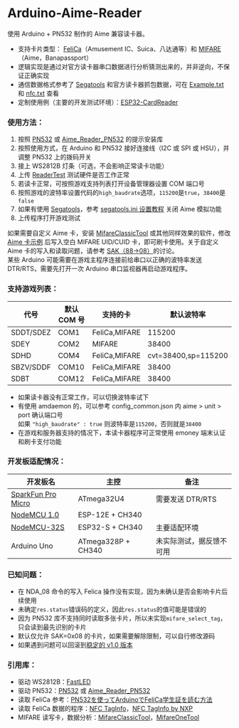 # Arduino-Aime-Reader
使用 Arduino + PN532 制作的 Aime 兼容读卡器。  

- 支持卡片类型： [FeliCa](https://zh.wikipedia.org/wiki/FeliCa)（Amusement IC、Suica、八达通等）和 [MIFARE](https://zh.wikipedia.org/wiki/MIFARE)（Aime，Banapassport）
- 逻辑实现是通过对官方读卡器串口数据进行分析猜测出来的，并非逆向，不保证正确实现
- 通信数据格式参考了 [Segatools](https://github.com/djhackersdev/segatools) 和官方读卡器抓包数据，可在 [Example.txt](doc/Example.txt) 和 [nfc.txt](https://github.com/djhackersdev/segatools/blob/master/doc/nfc.txt) 查看
- 定制使用例（主要的开发测试环境）：[ESP32-CardReader](https://github.com/Sucareto/ESP32-CardReader) 


### 使用方法：
1. 按照 [PN532](https://github.com/elechouse/PN532) 或 [Aime_Reader_PN532](https://github.com/Sucareto/Aime_Reader_PN532) 的提示安装库
2. 按照使用方式，在 Arduino 和 PN532 接好连接线（I2C 或 SPI 或 HSU），并调整 PN532 上的拨码开关
3. 接上 WS2812B 灯条（可选，不会影响正常读卡功能）
4. 上传 [ReaderTest](tools/ReaderTest/ReaderTest.ino) 测试硬件是否工作正常
5. 若读卡正常，可按照游戏支持列表打开设备管理器设置 COM 端口号
6. 按照游戏的波特率设置代码的`high_baudrate`选项，`115200`是`true`，`38400`是`false`
7. 如果有使用 [Segatools](https://github.com/djhackersdev/segatools)，参考 [segatools.ini 设置教程](https://github.com/djhackersdev/segatools/blob/master/doc/config/common.md#aime) 关闭 Aime 模拟功能
8. 上传程序打开游戏测试

如果需要自定义 Aime 卡，安装 [MifareClassicTool](https://github.com/ikarus23/MifareClassicTool) 或其他同样效果的软件，修改 [Aime 卡示例](doc/aime示例.mct) 后写入空白 MIFARE UID/CUID 卡，即可刷卡使用。关于自定义 Aime 卡的写入和读取问题，请参考 [SAK（88->08）](https://github.com/Sucareto/Arduino-Aime-Reader/pull/17)的讨论。  
某些 Arduino 可能需要在游戏主程序连接前给串口以正确的波特率发送 DTR/RTS，需要先打开一次 Arduino 串口监视器再启动游戏程序。  


### 支持游戏列表：
| 代号 | 默认 COM 号 | 支持的卡 | 默认波特率 |
| - | - | - | - |
| SDDT/SDEZ | COM1 | FeliCa,MIFARE | 115200 |
| SDEY | COM2 | MIFARE | 38400 |
| SDHD | COM4 | FeliCa,MIFARE | cvt=38400,sp=115200 |
| SBZV/SDDF | COM10 | FeliCa,MIFARE | 38400 |
| SDBT | COM12 | FeliCa,MIFARE | 38400 |

- 如果读卡器没有正常工作，可以切换波特率试下
- 有使用 amdaemon 的，可以参考 config_common.json 内 aime > unit > port 确认端口号  
如果 `"high_baudrate" : true` 则波特率是`115200`，否则就是`38400`
- 在游戏和服务器支持的情况下，本读卡器程序可正常使用 emoney 端末认证和刷卡支付功能


### 开发板适配情况：
| 开发板名 | 主控 | 备注 |
| - | - | - |
| [SparkFun Pro Micro](https://learn.sparkfun.com/tutorials/pro-micro--fio-v3-hookup-guide#hardware-overview-pro-micro) | ATmega32U4 | 需要发送 DTR/RTS |
| [NodeMCU 1.0](https://github.com/nodemcu/nodemcu-devkit-v1.0?tab=readme-ov-file#pin-map) | ESP-12E + CH340 | |
| [NodeMCU-32S](https://docs.ai-thinker.com/esp32/boards/nodemcu_32s) | ESP32-S + CH340 | 主要适配环境 |
| Arduino Uno | ATmega328P + CH340 | 未实际测试，据反馈不可用 |


### 已知问题：
- 在 NDA_08 命令的写入 Felica 操作没有实现，因为未确认是否会影响卡片后续使用
- 未确定`res.status`错误码的定义，因此`res.status`的值可能是错误的
- 因为 PN532 库不支持同时读取多张卡片，所以未实现`mifare_select_tag`，只会读到最先识别的卡片
- 默认仅允许 SAK=0x08 的卡片，如果需要解除限制，可以自行修改源码
- 如果遇到问题可以回滚到[稳定的 v1.0 版本](https://github.com/Sucareto/Arduino-Aime-Reader/tree/v1.0)


### 引用库：
- 驱动 WS2812B：[FastLED](https://github.com/FastLED/FastLED)
- 驱动 PN532：[PN532](https://github.com/elechouse/PN532) 或 [Aime_Reader_PN532](https://github.com/Sucareto/Aime_Reader_PN532)
- 读取 FeliCa 参考：[PN532を使ってArduinoでFeliCa学生証を読む方法](https://qiita.com/gpioblink/items/91597a5275862f7ffb3c)
- 读取 FeliCa 数据的程序：[NFC TagInfo](https://play.google.com/store/apps/details?id=at.mroland.android.apps.nfctaginfo)，[NFC TagInfo by NXP](https://play.google.com/store/apps/details?id=com.nxp.taginfolite)
- MIFARE 读写卡，数据分析：[MifareClassicTool](https://github.com/ikarus23/MifareClassicTool)，[MifareOneTool](https://github.com/xcicode/MifareOneTool)
